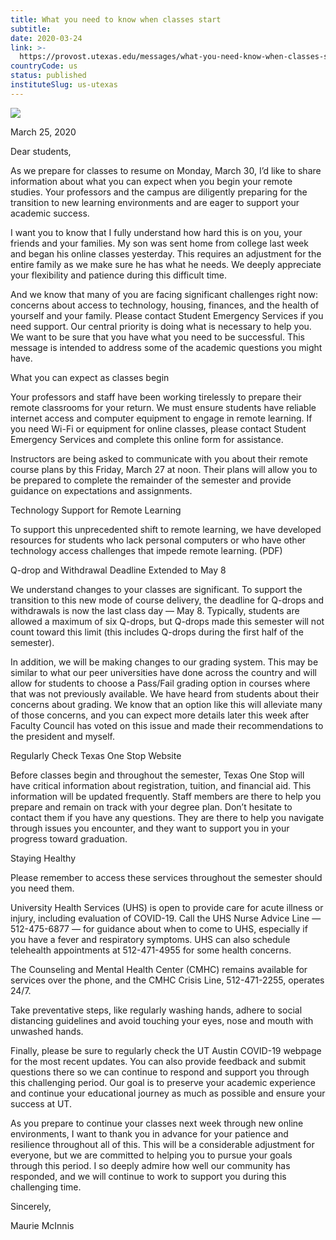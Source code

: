 ```yaml
---
title: What you need to know when classes start
subtitle: 
date: 2020-03-24
link: >-
  https://provost.utexas.edu/messages/what-you-need-know-when-classes-start
countryCode: us
status: published
instituteSlug: us-utexas
---
```

![](https://provost.utexas.edu//safari-pinned-tab.svg)

March 25, 2020

Dear students,

As we prepare for classes to resume on Monday, March 30, I’d like to share information about what you can expect when you begin your remote studies. Your professors and the campus are diligently preparing for the transition to new learning environments and are eager to support your academic success.

I want you to know that I fully understand how hard this is on you, your friends and your families. My son was sent home from college last week and began his online classes yesterday. This requires an adjustment for the entire family as we make sure he has what he needs. We deeply appreciate your flexibility and patience during this difficult time.

And we know that many of you are facing significant challenges right now: concerns about access to technology, housing, finances, and the health of yourself and your family. Please contact Student Emergency Services if you need support. Our central priority is doing what is necessary to help you. We want to be sure that you have what you need to be successful. This message is intended to address some of the academic questions you might have.

What you can expect as classes begin

Your professors and staff have been working tirelessly to prepare their remote classrooms for your return. We must ensure students have reliable internet access and computer equipment to engage in remote learning. If you need Wi-Fi or equipment for online classes, please contact Student Emergency Services and complete this online form for assistance.

Instructors are being asked to communicate with you about their remote course plans by this Friday, March 27 at noon. Their plans will allow you to be prepared to complete the remainder of the semester and provide guidance on expectations and assignments.

Technology Support for Remote Learning

To support this unprecedented shift to remote learning, we have developed resources for students who lack personal computers or who have other technology access challenges that impede remote learning. (PDF)

Q-drop and Withdrawal Deadline Extended to May 8

We understand changes to your classes are significant. To support the transition to this new mode of course delivery, the deadline for Q-drops and withdrawals is now the last class day — May 8. Typically, students are allowed a maximum of six Q-drops, but Q-drops made this semester will not count toward this limit (this includes Q-drops during the first half of the semester).

In addition, we will be making changes to our grading system. This may be similar to what our peer universities have done across the country and will allow for students to choose a Pass/Fail grading option in courses where that was not previously available. We have heard from students about their concerns about grading. We know that an option like this will alleviate many of those concerns, and you can expect more details later this week after Faculty Council has voted on this issue and made their recommendations to the president and myself.

Regularly Check Texas One Stop Website

Before classes begin and throughout the semester, Texas One Stop will have critical information about registration, tuition, and financial aid. This information will be updated frequently. Staff members are there to help you prepare and remain on track with your degree plan. Don’t hesitate to contact them if you have any questions. They are there to help you navigate through issues you encounter, and they want to support you in your progress toward graduation.

Staying Healthy

Please remember to access these services throughout the semester should you need them.

University Health Services (UHS) is open to provide care for acute illness or injury, including evaluation of COVID-19. Call the UHS Nurse Advice Line — 512-475-6877 — for guidance about when to come to UHS, especially if you have a fever and respiratory symptoms. UHS can also schedule telehealth appointments at 512-471-4955 for some health concerns.

The Counseling and Mental Health Center (CMHC) remains available for services over the phone, and the CMHC Crisis Line, 512-471-2255, operates 24/7.

Take preventative steps, like regularly washing hands, adhere to social distancing guidelines and avoid touching your eyes, nose and mouth with unwashed hands.

Finally, please be sure to regularly check the UT Austin COVID-19 webpage for the most recent updates. You can also provide feedback and submit questions there so we can continue to respond and support you through this challenging period. Our goal is to preserve your academic experience and continue your educational journey as much as possible and ensure your success at UT.

As you prepare to continue your classes next week through new online environments, I want to thank you in advance for your patience and resilience throughout all of this. This will be a considerable adjustment for everyone, but we are committed to helping you to pursue your goals through this period. I so deeply admire how well our community has responded, and we will continue to work to support you during this challenging time.

Sincerely,

Maurie McInnis